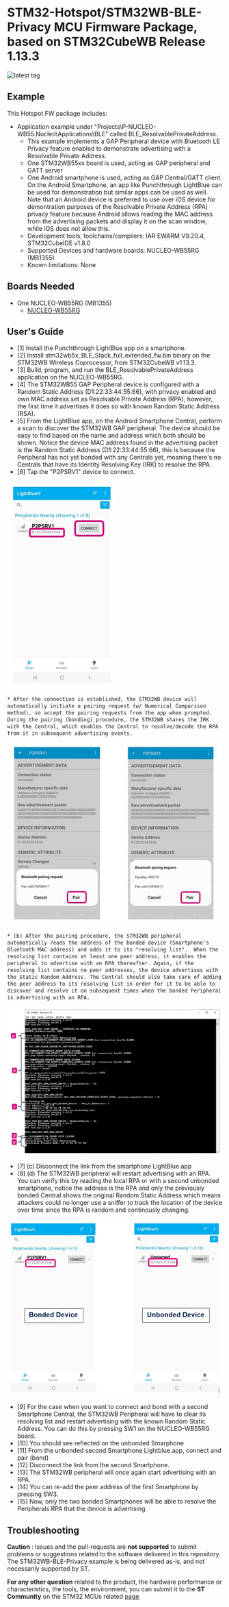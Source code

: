 # STM32-Hotspot/STM32WB-BLE-Privacy MCU Firmware Package, based on STM32CubeWB Release 1.13.3

![latest tag](https://img.shields.io/github/v/tag/STMicroelectronics/STM32CubeWB.svg?color=brightgreen)

## Example

This Hotspot FW package includes:
* Application example under "Projects\P-NUCLEO-WB55.Nucleo\Applications\BLE" called BLE_ResolvablePrivateAddress.     
   * This example implements a GAP Peripheral device with Bluetooth LE Privacy feature enabled to demonstrate advertising with a Resolvable Private Address.  
   * One STM32WB55xx board is used, acting as GAP peripheral and GATT server 
   * One Android smartphone is used, acting as GAP Central/GATT client. On the Android Smartphone, an app like Punchthrough LightBlue can be used for demonstration but similar apps can be used as well. Note that an Android device is preferred to use over iOS device for demontration purposes of the Resolvable Private Address (RPA) privacy feature because Android allows reading the MAC address from the advertising packets and display it on the scan window, while iOS does not allow this. 
   * Development tools, toolchains/compilers: IAR EWARM V9.20.4, STM32CubeIDE v1.8.0
   * Supported Devices and hardware boards: NUCLEO-WB55RG (MB1355)
   * Known limitations: None

## Boards Needed

  * One NUCLEO-WB55RG (MB1355)
    * [NUCLEO-WB55RG](https://www.st.com/en/evaluation-tools/nucleo-wb55rg.html)

## User's Guide 

* [1] Install the Punchthrough LightBlue app on a smartphone.
* [2] Install stm32wb5x_BLE_Stack_full_extended_fw.bin binary on the STM32WB Wireless Coprocessor, from STM32CubeWB v1.13.3. 
* [3] Build, program, and run the BLE_ResolvablePrivateAddress application on the NUCLEO-WB55RG.
* [4] The STM32WB55 GAP Peripheral device is configured with a Random Static Address (D1:22:33:44:55:66), with privacy enabled and own MAC address set as Resolvable Private Address (RPA), however, the first time it advertises it does so with known Random Static Address (RSA).
* [5] From the LightBlue app, on the Android Smartphone Central, perform a scan to discover the STM32WB GAP peripheral.  The device should be easy to find based on the name and address which both should be shown. Notice the device MAC address found in the advertising packet is the Random Static Address (D1:22:33:44:55:66), this is because the Peripheral has not yet bonded with any Centrals yet, meaning there's no Centrals that have its Identity Resolving Key (IRK) to resolve the RPA. 
* [6] Tap the "P2PSRV1" device to connect. 

![UG_IMAGE_1](Utilities/Media/Images/User_Guide/RSA.jpg)
 
	* After the connection is established, the STM32WB device will automatically initiate a pairing request (w/ Numerical Comparison method), so accept the pairing requests from the app when prompted. During the pairing (bonding) procedure, the STM32WB shares the IRK with the Central, which enables the Central to resolve/decode the RPA from it in subsequent advertising events.

![UG_IMAGE_2](Utilities/Media/Images/User_Guide/Pairing.jpg)

	* (b) After the pairing procedure, the STM32WB peripheral automatically reads the address of the bonded device (Smartphone's Bluetooth MAC address) and adds it to its "resolving list".  When the resolving list contains at least one peer address, it enables the peripheral to advertise with an RPA thereafter. Again, if the resolving list contains no peer addresses, the device advertises with the Static Random Address. The Central should also take care of adding the peer address to its resolving list in order for it to be able to discover and resolve it on subsequent times when the bonded Peripheral is advertising with an RPA. 

![UG_IMAGE_3](Utilities/Media/Images/User_Guide/Trace_Log.jpg)

* [7] (c) Disconnect the link from the smartphone LightBlue app 
* [8] (d) The STM32WB peripheral will restart advertising with an RPA. You can verify this by reading the local RPA or with a second unbonded smartphone, notice the address is the RPA and only the previously bonded Central shows the original Random Static Address which means attackers could no longer use a sniffer to track the location of the device over time since the RPA is random and continously changing. 

![UG_IMAGE_4](Utilities/Media/Images/User_Guide/RPA.jpg)

* [9] For the case when you want to connect and bond with a second Smartphone Central, the STM32WB Peripheral will have to clear its resolving list and restart advertising with the known Random Static Address. You can do this by pressing SW1 on the NUCLEO-WB55RG board. 
* [10] You should see reflected on the unbonded Smarphone
* [11] From the unbonded second Smartphone Lightblue app, connect and pair (bond) 
* [12] Disconnect the link from the second Smartphone. 
* [13] The STM32WB peripheral will once again start advertising with an RPA.    
* [14] You can re-add the peer address of the first Smartphone by pressing SW3. 
* [15] Now, only the two bonded Smartphones will be able to resolve the Peripherals RPA that the device is advertising. 
 

## Troubleshooting

**Caution** : Issues and the pull-requests are **not supported** to submit problems or suggestions related to the software delivered in this repository. The STM32WB-BLE-Privacy example is being delivered as-is, and not necessarily supported by ST.

**For any other question** related to the product, the hardware performance or characteristics, the tools, the environment, you can submit it to the **ST Community** on the STM32 MCUs related [page](https://community.st.com/s/topic/0TO0X000000BSqSWAW/stm32-mcus).
